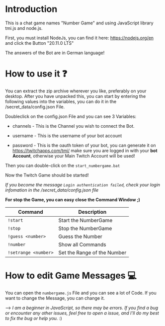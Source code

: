# Introduction

This is a chat game names "Number Game" and using JavaScript library tmi.js and node.js.


First, you must install NodeJs, you can find it here: https://nodejs.org/en and click the Button "20.11.0 LTS"

The answers of the Bot are in German language!


# How to use it ❓


You can extract the zip archive wherever you like, preferably on your desktop. After you have unpacked this, you can start by entering the following values into the variables, you can do it in the /secret_data/config.json File. 

Doubleclick on the config.json File and you can see 3 Variables:

- channels - This is the Channel you wish to connect the Bot.

- username - This is the username of your bot account

- password - This is the oauth token of your bot, you can generate it on https://twitchapps.com/tmi/ make sure you are logged in with your **bot Account**, otherwise your Main Twitch Account will be used!


Then you can double-click on the `start_numbergame.bat`

Now the Twitch Game should be started!

*If you become the message `Login authentication failed`, check your login infomation in the /secret_data/config.json file*

**For stop the Game, you can easy close the Command Window ;)**

| Command | Description |
| --- | --- |
| `!start` | Start the NumberGame |
| `!stop` | Stop the NumberGame |
| `!guess <number>` | Guess the Number |
| `!number` | Show all Commands |
| `!setrange <number>` | Set the Range of the Number |

# How to edit Game Messages 💻

You can open the `numbergame.js` File and you can see a lot of Code. If you want to change the Message, you can change it.

--> *I am a beginner in JavaScript, so there may be errors.
If you find a bug or encounter any other issues, feel free to open a issue, and I'll do my best to fix the bug or help you.* :)
